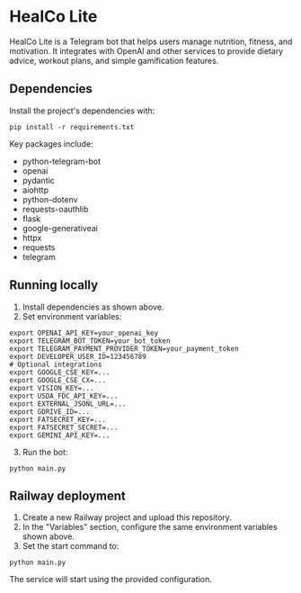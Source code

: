 # HealCo Lite

HealCo Lite is a Telegram bot that helps users manage nutrition, fitness, and motivation. It integrates with OpenAI and other services to provide dietary advice, workout plans, and simple gamification features.

## Dependencies

Install the project's dependencies with:

```
pip install -r requirements.txt
```

Key packages include:

- python-telegram-bot
- openai
- pydantic
- aiohttp
- python-dotenv
- requests-oauthlib
- flask
- google-generativeai
- httpx
- requests
- telegram

## Running locally

1. Install dependencies as shown above.
2. Set environment variables:

```
export OPENAI_API_KEY=your_openai_key
export TELEGRAM_BOT_TOKEN=your_bot_token
export TELEGRAM_PAYMENT_PROVIDER_TOKEN=your_payment_token
export DEVELOPER_USER_ID=123456789
# Optional integrations
export GOOGLE_CSE_KEY=...
export GOOGLE_CSE_CX=...
export VISION_KEY=...
export USDA_FDC_API_KEY=...
export EXTERNAL_JSONL_URL=...
export GDRIVE_ID=...
export FATSECRET_KEY=...
export FATSECRET_SECRET=...
export GEMINI_API_KEY=...
```

3. Run the bot:

```
python main.py
```

## Railway deployment

1. Create a new Railway project and upload this repository.
2. In the "Variables" section, configure the same environment variables shown above.
3. Set the start command to:

```
python main.py
```

The service will start using the provided configuration.

